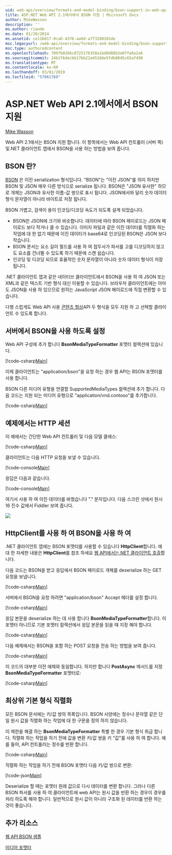 ```yaml
---
uid: web-api/overview/formats-and-model-binding/bson-support-in-web-api-21
title: ASP.NET Web API 2.1에서에서 BSON 지원 | Microsoft Docs
author: MikeWasson
description: ''
ms.author: riande
ms.date: 01/20/2014
ms.assetid: ce11b017-0ca6-4376-aa9d-a7f3288101de
msc.legacyurl: /web-api/overview/formats-and-model-binding/bson-support-in-web-api-21
msc.type: authoredcontent
ms.openlocfilehash: 709fb0266c0725176358a1bd0d08b3e07fa6e2a6
ms.sourcegitcommit: 24b1f6decbb17bb22a45166e5fdb0845c65af498
ms.translationtype: MT
ms.contentlocale: ko-KR
ms.lasthandoff: 03/01/2019
ms.locfileid: "57061760"
---
```

<a name="bson-support-in-aspnet-web-api-21"></a>ASP.NET Web API 2.1에서에서 BSON 지원
====================
[Mike Wasson](https://github.com/MikeWasson)

Web API 2.1에서는 BSON 지원 합니다. 이 항목에서는 Web API 컨트롤러 (서버 쪽) 및.NET 클라이언트 앱에서 BSON을 사용 하는 방법을 보여 줍니다.

## <a name="what-is-bson"></a>BSON 란?

[BSON](http://bsonspec.org/) 은 이진 serialization 형식입니다. "BSON"는 "이진 JSON"를 의미 하지만 BSON 및 JSON 매우 다른 방식으로 serialize 됩니다. BSON은 "JSON 유사한" 하므로 개체는 JSON과 유사한 이름-값 쌍으로 표시 됩니다. JSON에서와 달리 숫자 데이터 형식 문자열이 아니라 바이트로 저장 됩니다.

BSON 가볍고, 검색이 용이 인코딩/디코딩 속도가 되도록 설계 되었습니다.

- BSON은 JSON에 크기와 비슷합니다. 데이터에 따라 BSON 페이로드는 JSON 페이로드 보다 작거나 클 수 있습니다. 이미지 파일과 같은 이진 데이터를 직렬화 하는 작업에 대 한 없기 때문에 이진 데이터가 base64로 인코딩된 BSON은 JSON 보다 작습니다.
- BSON 문서는 요소 길이 필드를 사용 하 여 접두사가 파서를 고를 디코딩하지 않고도 요소를 건너뛸 수 있도록 하기 때문에 스캔 쉽습니다.
- 인코딩 및 디코딩 되므로 효율적인 숫자 문자열이 아니라 숫자 데이터 형식이 저장 됩니다.

.NET 클라이언트 앱과 같은 네이티브 클라이언트에서 BSON을 사용 하 여 JSON 또는 XML과 같은 텍스트 기반 형식 대신 이용할 수 있습니다. 브라우저 클라이언트에는 아마도 JSON을 사용 하 있으므로 원하는 JavaScript JSON 페이로드에 직접 변환할 수 있습니다.

다행 스럽게도 Web API 사용 [콘텐츠 협상](content-negotiation.md)API 두 형식을 모두 지원 하 고 선택할 클라이언트 수 있도록 합니다.

## <a name="enabling-bson-on-the-server"></a>서버에서 BSON을 사용 하도록 설정

Web API 구성에 추가 합니다 **BsonMediaTypeFormatter** 포맷터 컬렉션에 있습니다.

[!code-csharp[Main](bson-support-in-web-api-21/samples/sample1.cs)]

이제 클라이언트는 "application/bson"을 요청 하는 경우 웹 API는 BSON 포맷터를 사용 합니다.

BSON 다른 미디어 유형을 연결할 SupportedMediaTypes 컬렉션에 추가 합니다. 다음 코드는 지원 되는 미디어 유형으로 "application/vnd.contoso"를 추가합니다.

[!code-csharp[Main](bson-support-in-web-api-21/samples/sample2.cs)]

## <a name="example-http-session"></a>예제에서는 HTTP 세션

이 예에서는 간단한 Web API 컨트롤러 및 다음 모델 클래스:

[!code-csharp[Main](bson-support-in-web-api-21/samples/sample3.cs)]

클라이언트는 다음 HTTP 요청을 보낼 수 있습니다.

[!code-console[Main](bson-support-in-web-api-21/samples/sample4.cmd)]

응답은 다음과 같습니다.

[!code-console[Main](bson-support-in-web-api-21/samples/sample5.cmd)]

여기서 사용 하 여 이진 데이터를 바꿨습니다 &quot;.&quot; 문자입니다. 다음 스크린 샷에서 원시 16 진수 값에서 Fiddler 보여 줍니다.

[![](bson-support-in-web-api-21/_static/image2.png)](bson-support-in-web-api-21/_static/image1.png)

## <a name="using-bson-with-httpclient"></a>HttpClient를 사용 하 여 BSON을 사용 하 여

.NET 클라이언트 앱에는 BSON 포맷터를 사용할 수 있습니다 **HttpClient**합니다. 에 대 한 자세한 내용은 **HttpClient**를 참조 하세요 [웹 API에서는.NET 클라이언트 호출](../advanced/calling-a-web-api-from-a-net-client.md)합니다.

다음 코드는 BSON을 받고 응답에서 BSON 페이로드 개체를 deserialize 하는 GET 요청을 보냅니다.

[!code-csharp[Main](bson-support-in-web-api-21/samples/sample6.cs)]

서버에서 BSON을 요청 하려면 "application/bson" Accept 헤더를 설정 합니다.

[!code-csharp[Main](bson-support-in-web-api-21/samples/sample7.cs)]

응답 본문을 deserialize 하는 데 사용 합니다 **BsonMediaTypeFormatter**합니다. 이 포맷터 아니므로 기본 포맷터 컬렉션에서 응답 본문을 읽을 때 지정 해야 합니다.

[!code-csharp[Main](bson-support-in-web-api-21/samples/sample8.cs)]

다음 예제에서는 BSON을 포함 하는 POST 요청을 전송 하는 방법을 보여 줍니다.

[!code-csharp[Main](bson-support-in-web-api-21/samples/sample9.cs)]

이 코드의 대부분 이전 예제와 동일합니다. 하지만 합니다 **PostAsync** 메서드를 지정 **BsonMediaTypeFormatter** 포맷터로:

[!code-csharp[Main](bson-support-in-web-api-21/samples/sample10.cs)]

## <a name="serializing-top-level-primitive-types"></a>최상위 기본 형식 직렬화

모든 BSON 문서에는 키/값 쌍의 목록입니다. BSON 사양에는 정수나 문자열 같은 단일 원시 값을 직렬화 하는 작업에 대 한 구문을 정의 하지 않습니다.

이 제한을 해결 하는 **BsonMediaTypeFormatter** 특별 한 경우 기본 형식 취급 합니다. 직렬화 하는 작업을 하기 전에 값을 변환 키/값 쌍을 키 "값"를 사용 하 여 합니다. 예를 들어, API 컨트롤러는 정수를 반환 합니다.

[!code-csharp[Main](bson-support-in-web-api-21/samples/sample11.cs)]

직렬화 하는 작업을 하기 전에 BSON 포맷터 다음 키/값 쌍으로 변환:

[!code-json[Main](bson-support-in-web-api-21/samples/sample12.json)]

Deserialize 할 때는 포맷터 원래 값으로 다시 데이터를 변환 합니다. 그러나 다른 BSON 파서를 사용 하 여 클라이언트에 web API는 원시 값을 반환 하는 경우이 경우를 처리 하도록 해야 합니다. 일반적으로 원시 값이 아니라 구조화 된 데이터를 반환 하는 것이 좋습니다.

## <a name="additional-resources"></a>추가 리소스

[웹 API BSON 샘플](https://aspnet.codeplex.com/SourceControl/latest#Samples/WebApi/BSONSample/)

[미디어 포맷터](media-formatters.md)
